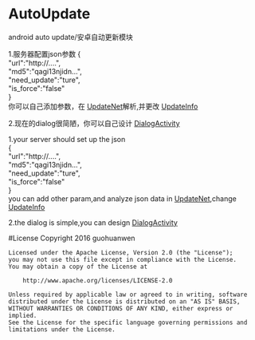 # AutoUpdate
android auto update/安卓自动更新模块  
   
  
1.服务器配置json参数
{  
"url":"http://....",  
"md5":"qagi13njidn...",  
"need_update":"ture",  
"is_force":"false"  
}  
你可以自己添加参数，在 [UpdateNet](https://github.com/guohuanwen/AutoUpdate/blob/master/updatelib/src/main/java/com/bcgtgjyb/updatelib/UpdateNet.java)解析,并更改 [UpdateInfo](https://github.com/guohuanwen/AutoUpdate/blob/master/updatelib/src/main/java/com/bcgtgjyb/updatelib/UpdateInfo.java)
  
2.现在的dialog很简陋，你可以自己设计 [DialogActivity](https://github.com/guohuanwen/AutoUpdate/blob/master/updatelib/src/main/java/com/bcgtgjyb/updatelib/dialog/DialogActivity.java)
  
1.your server should set up the json  
{  
"url":"http://....",  
"md5":"qagi13njidn...",  
"need_update":"ture",  
"is_force":"false"  
}  
you can add other param,and analyze json data in [UpdateNet](https://github.com/guohuanwen/AutoUpdate/blob/master/updatelib/src/main/java/com/bcgtgjyb/updatelib/UpdateNet.java),change [UpdateInfo](https://github.com/guohuanwen/AutoUpdate/blob/master/updatelib/src/main/java/com/bcgtgjyb/updatelib/UpdateInfo.java)
  
2.the dialog is simple,you can design [DialogActivity](https://github.com/guohuanwen/AutoUpdate/blob/master/updatelib/src/main/java/com/bcgtgjyb/updatelib/dialog/DialogActivity.java)  
  
  
#License
    Copyright 2016 guohuanwen

    Licensed under the Apache License, Version 2.0 (the "License");
    you may not use this file except in compliance with the License.
    You may obtain a copy of the License at

        http://www.apache.org/licenses/LICENSE-2.0
    
    Unless required by applicable law or agreed to in writing, software
    distributed under the License is distributed on an "AS IS" BASIS,
    WITHOUT WARRANTIES OR CONDITIONS OF ANY KIND, either express or implied.
    See the License for the specific language governing permissions and
    limitations under the License.
